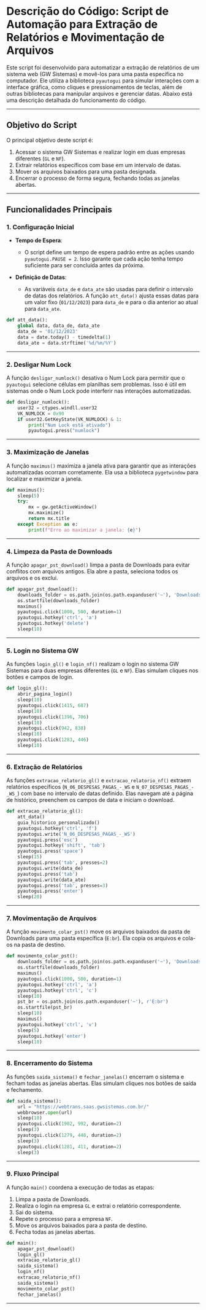 # Descrição do Código: Script de Automação para Extração de Relatórios e Movimentação de Arquivos

Este script foi desenvolvido para automatizar a extração de relatórios de um sistema web (GW Sistemas) e movê-los para uma pasta específica no computador. Ele utiliza a biblioteca `pyautogui` para simular interações com a interface gráfica, como cliques e pressionamentos de teclas, além de outras bibliotecas para manipular arquivos e gerenciar datas. Abaixo está uma descrição detalhada do funcionamento do código.

---

## **Objetivo do Script**
O principal objetivo deste script é:
1. Acessar o sistema GW Sistemas e realizar login em duas empresas diferentes (`GL` e `NF`).
2. Extrair relatórios específicos com base em um intervalo de datas.
3. Mover os arquivos baixados para uma pasta designada.
4. Encerrar o processo de forma segura, fechando todas as janelas abertas.

---

## **Funcionalidades Principais**

### 1. **Configuração Inicial**
- **Tempo de Espera**:
  - O script define um tempo de espera padrão entre as ações usando `pyautogui.PAUSE = 2`. Isso garante que cada ação tenha tempo suficiente para ser concluída antes da próxima.

- **Definição de Datas**:
  - As variáveis `data_de` e `data_ate` são usadas para definir o intervalo de datas dos relatórios. A função `att_data()` ajusta essas datas para um valor fixo (`01/12/2023`) para `data_de` e para o dia anterior ao atual para `data_ate`.

```python
def att_data():
    global data, data_de, data_ate
    data_de = '01/12/2023'
    data = date.today() - timedelta(1)
    data_ate = data.strftime('%d/%m/%Y')
```

---

### 2. **Desligar Num Lock**
A função `desligar_numlock()` desativa o Num Lock para permitir que o `pyautogui` selecione células em planilhas sem problemas. Isso é útil em sistemas onde o Num Lock pode interferir nas interações automatizadas.

```python
def desligar_numlock():
    user32 = ctypes.windll.user32
    VK_NUMLOCK = 0x90
    if user32.GetKeyState(VK_NUMLOCK) & 1:
        print("Num Lock está ativado")
        pyautogui.press("numlock")
```

---

### 3. **Maximização de Janelas**
A função `maximus()` maximiza a janela ativa para garantir que as interações automatizadas ocorram corretamente. Ela usa a biblioteca `pygetwindow` para localizar e maximizar a janela.

```python
def maximus():
    sleep(5)
    try:
        mx = gw.getActiveWindow()
        mx.maximize()
        return mx.title
    except Exception as e:
        print(f"Erro ao maximizar a janela: {e}")
```

---

### 4. **Limpeza da Pasta de Downloads**
A função `apagar_pst_download()` limpa a pasta de Downloads para evitar conflitos com arquivos antigos. Ela abre a pasta, seleciona todos os arquivos e os exclui.

```python
def apagar_pst_download():
    downloads_folder = os.path.join(os.path.expanduser('~'), 'Downloads')
    os.startfile(downloads_folder)
    maximus()
    pyautogui.click(1000, 500, duration=1)
    pyautogui.hotkey('ctrl', 'a')   
    pyautogui.hotkey('delete') 
    sleep(10)
```

---

### 5. **Login no Sistema GW**
As funções `login_gl()` e `login_nf()` realizam o login no sistema GW Sistemas para duas empresas diferentes (`GL` e `NF`). Elas simulam cliques nos botões e campos de login.

```python
def login_gl():
    abrir_pagina_login()
    sleep(10)
    pyautogui.click(1415, 687)
    sleep(10)
    pyautogui.click(1396, 706)
    sleep(10)
    pyautogui.click(942, 838)
    sleep(10)
    pyautogui.click(1283, 446)
    sleep(10)
```

---

### 6. **Extração de Relatórios**
As funções `extracao_relatorio_gl()` e `extracao_relatorio_nf()` extraem relatórios específicos (`N_06_DESPESAS_PAGAS_-_WS` e `N_07_DESPESAS_PAGAS_-_WS_`) com base no intervalo de datas definido. Elas navegam até a página de histórico, preenchem os campos de data e iniciam o download.

```python
def extracao_relatorio_gl():
    att_data()
    guia_historico_personalizado()
    pyautogui.hotkey('ctrl', 'f')
    pyautogui.write('N_06_DESPESAS_PAGAS_-_WS')
    pyautogui.press('esc')
    pyautogui.hotkey('shift', 'tab')
    pyautogui.press('space')
    sleep(15)
    pyautogui.press('tab', presses=2)
    pyautogui.write(data_de)
    pyautogui.press('tab')
    pyautogui.write(data_ate)
    pyautogui.press('tab', presses=3)
    pyautogui.press('enter')
    sleep(20)
```

---

### 7. **Movimentação de Arquivos**
A função `movimento_colar_pst()` move os arquivos baixados da pasta de Downloads para uma pasta específica (`E:br`). Ela copia os arquivos e cola-os na pasta de destino.

```python
def movimento_colar_pst():
    downloads_folder = os.path.join(os.path.expanduser('~'), 'Downloads')
    os.startfile(downloads_folder)
    maximus()
    pyautogui.click(1000, 500, duration=1)
    pyautogui.hotkey('ctrl', 'a')
    pyautogui.hotkey('ctrl', 'c')
    sleep(10)
    pst_br = os.path.join(os.path.expanduser('~'), r'E:br')
    os.startfile(pst_br)
    sleep(10)
    maximus()
    pyautogui.hotkey('ctrl', 'v')
    sleep(5)
    pyautogui.hotkey('enter')
    sleep(10)
```

---

### 8. **Encerramento do Sistema**
As funções `saida_sistema()` e `fechar_janelas()` encerram o sistema e fecham todas as janelas abertas. Elas simulam cliques nos botões de saída e fechamento.

```python
def saida_sistema():
    url = "https://webtrans.saas.gwsistemas.com.br/"
    webbrowser.open(url)
    sleep(10)
    pyautogui.click(1902, 992, duration=2)
    sleep(3)
    pyautogui.click(1279, 448, duration=2)
    sleep(3)
    pyautogui.click(1281, 411, duration=2)
    sleep(3)
```

---

### 9. **Fluxo Principal**
A função `main()` coordena a execução de todas as etapas:
1. Limpa a pasta de Downloads.
2. Realiza o login na empresa `GL` e extrai o relatório correspondente.
3. Sai do sistema.
4. Repete o processo para a empresa `NF`.
5. Move os arquivos baixados para a pasta de destino.
6. Fecha todas as janelas abertas.

```python
def main():
    apagar_pst_download()
    login_gl()
    extracao_relatorio_gl()
    saida_sistema()
    login_nf()
    extracao_relatorio_nf()
    saida_sistema()
    movimento_colar_pst()
    fechar_janelas()
```

---

